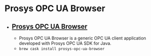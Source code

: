 # Prosys OPC UA Browser
- [Prosys OPC UA Browser](https://www.prosysopc.com/products/opc-ua-client/)
  - 
  - Prosys OPC UA Browser is a generic OPC UA client application developed with Prosys OPC UA SDK for Java.
  - `brew cask install prosys-opc-ua-browser`
